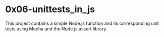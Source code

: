 # 0x06-unittests_in_js

This project contains a simple Node.js function and its corresponding unit tests using Mocha and the Node.js assert library.
